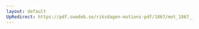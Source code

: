 ```yaml
---
layout: default
UpRedirect: https://pdf.swedeb.se/riksdagen-motions-pdf/1867/mot_1867__ak__00100/mot_1867__ak__00100_002.pdf
---
```

